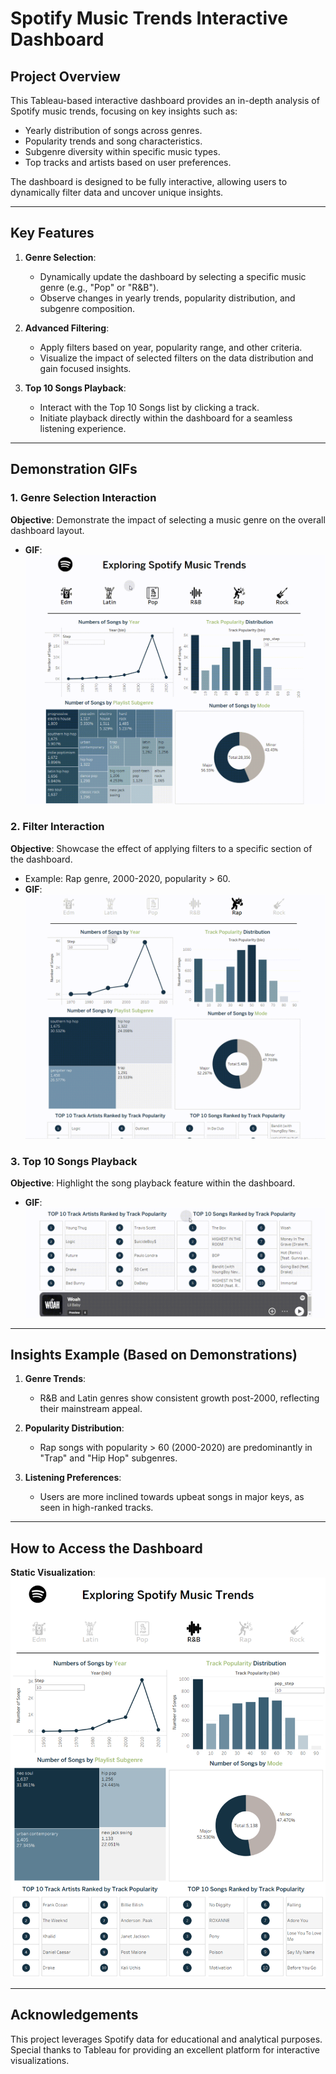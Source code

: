 # Spotify Music Trends Interactive Dashboard

## Project Overview

This Tableau-based interactive dashboard provides an in-depth analysis of Spotify music trends, focusing on key insights such as:

- Yearly distribution of songs across genres.
- Popularity trends and song characteristics.
- Subgenre diversity within specific music types.
- Top tracks and artists based on user preferences.

The dashboard is designed to be fully interactive, allowing users to dynamically filter data and uncover unique insights.

---

## Key Features

1. **Genre Selection**:
   - Dynamically update the dashboard by selecting a specific music genre (e.g., "Pop" or "R&B").
   - Observe changes in yearly trends, popularity distribution, and subgenre composition.

2. **Advanced Filtering**:
   - Apply filters based on year, popularity range, and other criteria.
   - Visualize the impact of selected filters on the data distribution and gain focused insights.

3. **Top 10 Songs Playback**:
   - Interact with the Top 10 Songs list by clicking a track.
   - Initiate playback directly within the dashboard for a seamless listening experience.

---

## Demonstration GIFs

### 1. Genre Selection Interaction
**Objective**: Demonstrate the impact of selecting a music genre on the overall dashboard layout.
- **GIF**:  
  ![Genre Selection Demonstration](gif/Genre_Selection.gif)

### 2. Filter Interaction
**Objective**: Showcase the effect of applying filters to a specific section of the dashboard.  
- Example: Rap genre, 2000-2020, popularity > 60.  
- **GIF**:  
  ![Filter Demonstration](gif/Filter.gif)

### 3. Top 10 Songs Playback
**Objective**: Highlight the song playback feature within the dashboard.  
- **GIF**:  
  ![Top 10 Songs Playback Demonstration](gif/Top_10.gif)

---

## Insights Example (Based on Demonstrations)

1. **Genre Trends**:
   - R&B and Latin genres show consistent growth post-2000, reflecting their mainstream appeal.

2. **Popularity Distribution**:
   - Rap songs with popularity > 60 (2000-2020) are predominantly in "Trap" and "Hip Hop" subgenres.

3. **Listening Preferences**:
   - Users are more inclined towards upbeat songs in major keys, as seen in high-ranked tracks.

---

## How to Access the Dashboard

**Static Visualization**:  
<img src="dashboard.png" alt="Static Dashboard Screenshot" width="600">

---

## Acknowledgements
This project leverages Spotify data for educational and analytical purposes. Special thanks to Tableau for providing an excellent platform for interactive visualizations.
